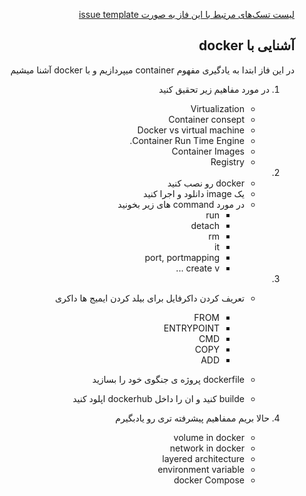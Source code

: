 <div dir="rtl" align='right'>

[لیست تسک‌های مرتبط با این فاز به صورت issue template](./issue-Phase06.md)
 ## آشنایی با docker
  
در این فاز ابتدا به یادگیری مفهوم container میپردازیم و با docker  آشنا میشیم

1. در مورد مفاهیم زیر تحقیق کنید
    - Virtualization
    - Container consept
    - Docker vs virtual machine
    - Container Run Time Engine.
    - Container Images
    - Registry

1. 
    - docker  رو نصب کنید
    - یک image دانلود و اجرا کنید
    - در مورد command های زیر بخونید
        - run
        - detach
        - rm
        - it
        - port, portmapping
        - create v ...


1. 
    -  تعریف کردن داکرفایل برای بیلد کردن ایمیج ها داکری
  
        - FROM
        - ENTRYPOINT
        - CMD
        - COPY
        - ADD
    - dockerfile پروژه ی جنگوی خود را بسازید
    - builde کنید و ان را داخل dockerhub اپلود کنید


1. حالا بریم ممفاهیم پیشرفته تری رو یادبگیرم
    - volume in docker
    - network in docker
    - layered architecture
    - environment variable
    - docker Compose



</div>
